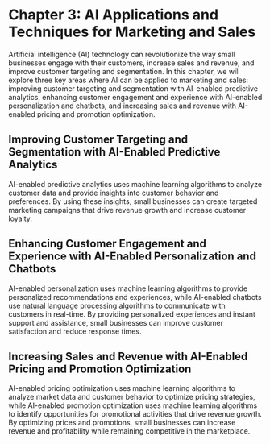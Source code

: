Chapter 3: AI Applications and Techniques for Marketing and Sales
=================================================================

Artificial intelligence (AI) technology can revolutionize the way small businesses engage with their customers, increase sales and revenue, and improve customer targeting and segmentation. In this chapter, we will explore three key areas where AI can be applied to marketing and sales: improving customer targeting and segmentation with AI-enabled predictive analytics, enhancing customer engagement and experience with AI-enabled personalization and chatbots, and increasing sales and revenue with AI-enabled pricing and promotion optimization.

Improving Customer Targeting and Segmentation with AI-Enabled Predictive Analytics
----------------------------------------------------------------------------------

AI-enabled predictive analytics uses machine learning algorithms to analyze customer data and provide insights into customer behavior and preferences. By using these insights, small businesses can create targeted marketing campaigns that drive revenue growth and increase customer loyalty.

Enhancing Customer Engagement and Experience with AI-Enabled Personalization and Chatbots
-----------------------------------------------------------------------------------------

AI-enabled personalization uses machine learning algorithms to provide personalized recommendations and experiences, while AI-enabled chatbots use natural language processing algorithms to communicate with customers in real-time. By providing personalized experiences and instant support and assistance, small businesses can improve customer satisfaction and reduce response times.

Increasing Sales and Revenue with AI-Enabled Pricing and Promotion Optimization
-------------------------------------------------------------------------------

AI-enabled pricing optimization uses machine learning algorithms to analyze market data and customer behavior to optimize pricing strategies, while AI-enabled promotion optimization uses machine learning algorithms to identify opportunities for promotional activities that drive revenue growth. By optimizing prices and promotions, small businesses can increase revenue and profitability while remaining competitive in the marketplace.
